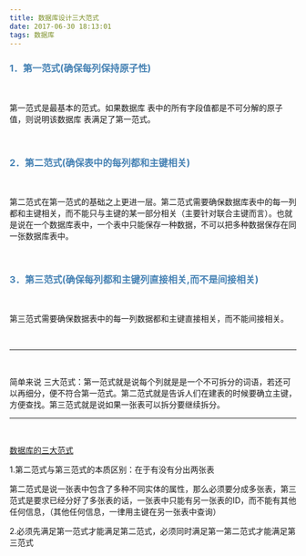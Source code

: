 ```yaml
---
title: 数据库设计三大范式
date: 2017-06-30 18:13:01
tags: 数据库
---
```



### <font color="SteelBlue">1．第一范式(确保每列保持原子性)</font>

<br>

第一范式是最基本的范式。如果数据库 表中的所有字段值都是不可分解的原子值，则说明该数据库 表满足了第一范式。



<br>


### <font color="SteelBlue">2．第二范式(确保表中的每列都和主键相关)</font>

<br>

第二范式在第一范式的基础之上更进一层。第二范式需要确保数据库表中的每一列都和主键相关，而不能只与主键的某一部分相关（主要针对联合主键而言）。也就是说在一个数据库表中，一个表中只能保存一种数据，不可以把多种数据保存在同一张数据库表中。

<br>


### <font color="SteelBlue">3．第三范式(确保每列都和主键列直接相关,而不是间接相关)</font>

<br>

第三范式需要确保数据表中的每一列数据都和主键直接相关，而不能间接相关。

<br>


---

<br>

简单来说 三大范式：第一范式就是说每个列就是是一个不可拆分的词语，若还可以再细分，便不符合第一范式。第二范式就是告诉人们在建表的时候要确立主键，方便查找。第三范式就是说如果一张表可以拆分要继续拆分。



---

<br>

[数据库的三大范式](https://blog.csdn.net/eaphyy/article/details/79450260)


1.第二范式与第三范式的本质区别：在于有没有分出两张表

第二范式是说一张表中包含了多种不同实体的属性，那么必须要分成多张表，第三范式是要求已经分好了多张表的话，一张表中只能有另一张表的ID，而不能有其他任何信息，（其他任何信息，一律用主键在另一张表中查询）

2.必须先满足第一范式才能满足第二范式，必须同时满足第一第二范式才能满足第三范式
